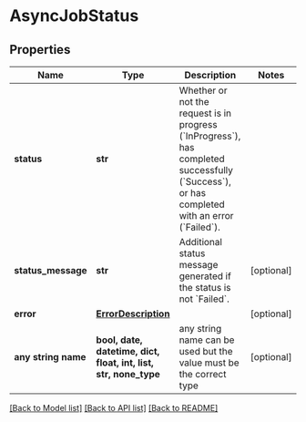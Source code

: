 # AsyncJobStatus


## Properties
Name | Type | Description | Notes
------------ | ------------- | ------------- | -------------
**status** | **str** | Whether or not the request is in progress (&#x60;InProgress&#x60;), has completed successfully (&#x60;Success&#x60;), or has completed with an error (&#x60;Failed&#x60;). | 
**status_message** | **str** | Additional status message generated if the status is not &#x60;Failed&#x60;. | [optional] 
**error** | [**ErrorDescription**](ErrorDescription.md) |  | [optional] 
**any string name** | **bool, date, datetime, dict, float, int, list, str, none_type** | any string name can be used but the value must be the correct type | [optional]

[[Back to Model list]](../README.md#documentation-for-models) [[Back to API list]](../README.md#documentation-for-api-endpoints) [[Back to README]](../README.md)


